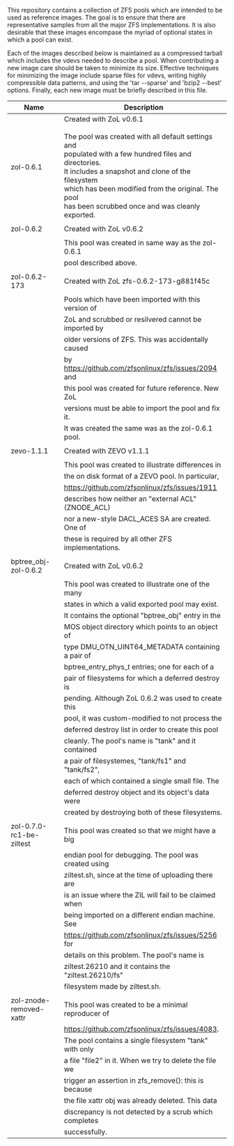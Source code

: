 This repository contains a collection of ZFS pools which are intended
to be used as reference images.  The goal is to ensure that there are
representative samples from all the major ZFS implementations.  It is
also desirable that these images encompase the myriad of optional states
in which a pool can exist.

Each of the images described below is maintained as a compressed tarball
which includes the vdevs needed to describe a pool.  When contributing a
new image care should be taken to minimize its size.  Effective techniques
for minimizing the image include sparse files for vdevs, writing highly
compressible data patterns, and using the 'tar --sparse' and  'bzip2 --best'
options.  Finally, each new image must be briefly described in this file.


Name                   | Description
---------------------- | ------------------------------------------------
zol-0.6.1              | Created with ZoL v0.6.1<br><br> The pool was created with all default settings and<br> populated with a few hundred files and directories.<br> It includes a snapshot and clone of the filesystem<br> which has been modified from the original.  The pool<br> has been scrubbed once and was cleanly exported.
                       |
zol-0.6.2              | Created with ZoL v0.6.2
                       |
                       | This pool was created in same way as the zol-0.6.1
                       | pool described above.
                       |
zol-0.6.2-173          | Created with ZoL zfs-0.6.2-173-g881f45c
                       |
                       | Pools which have been imported with this version of
                       | ZoL and scrubbed or resilvered cannot be imported by
                       | older versions of ZFS.  This was accidentally caused
                       | by https://github.com/zfsonlinux/zfs/issues/2094 and
                       | this pool was created for future reference.  New ZoL
                       | versions must be able to import the pool and fix it.
                       | It was created the same was as the zol-0.6.1 pool.
                       |
zevo-1.1.1             | Created with ZEVO v1.1.1
                       |
                       | This pool was created to illustrate differences in
                       | the on disk format of a ZEVO pool.  In particular,
                       | https://github.com/zfsonlinux/zfs/issues/1911
                       | describes how neither an "external ACL" (ZNODE_ACL)
                       | nor a new-style DACL_ACES SA are created.  One of
                       | these is required by all other ZFS implementations.
                       |
bptree_obj-zol-0.6.2   | Created with ZoL v0.6.2
                       |
                       | This pool was created to illustrate one of the many
                       | states in which a valid exported pool may exist.
                       | It contains the optional "bptree_obj" entry in the
                       | MOS object directory which points to an object of
                       | type DMU_OTN_UINT64_METADATA containing a pair of
                       | bptree_entry_phys_t entries; one for each of a
                       | pair of filesystems for which a deferred destroy is
                       | pending.  Although ZoL 0.6.2 was used to create this
                       | pool, it was custom-modified to not process the
                       | deferred destroy list in order to create this pool
                       | cleanly.  The pool's name is "tank" and it contained
                       | a pair of filesystemes, "tank/fs1" and "tank/fs2",
                       | each of which contained a single small file.  The
                       | deferred destroy object and its object's data were
                       | created by destroying both of these filesystems.
		       |
zol-0.7.0-rc1-be-ziltest| This pool was created so that we might have a big
		       | endian pool for debugging. The pool was created using
		       | ziltest.sh, since at the time of uploading there are
		       | is an issue where the ZIL will fail to be claimed when
		       | being imported on a different endian machine. See
		       | https://github.com/zfsonlinux/zfs/issues/5256 for
		       | details on this problem. The pool's name is 
		       | ziltest.26210 and it contains the "ziltest.26210/fs"
		       | filesystem made by ziltest.sh.
		       |
zol-znode-removed-xattr| This pool was created to be a minimal reproducer of
                       | https://github.com/zfsonlinux/zfs/issues/4083.
                       | The pool contains a single filesystem "tank" with only
                       | a file "file2" in it. When we try to delete the file we
                       | trigger an assertion in zfs_remove(): this is because
                       | the file xattr obj was already deleted. This data
                       | discrepancy is not detected by a scrub which completes
                       | successfully.
